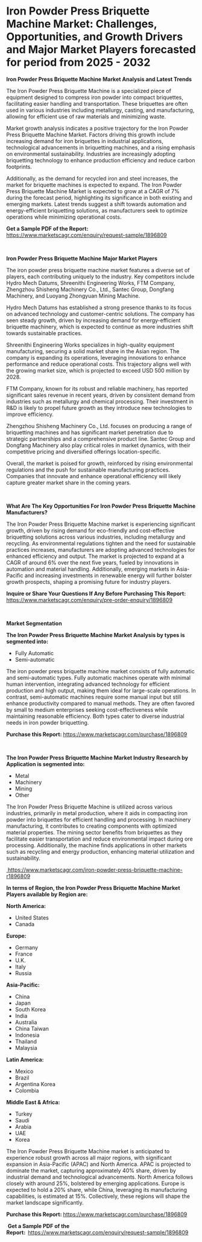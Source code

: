 <p><h1>Iron Powder Press Briquette Machine Market: Challenges, Opportunities, and Growth Drivers and Major Market Players forecasted for period from 2025 - 2032</h1></p><p><strong>Iron Powder Press Briquette Machine Market Analysis and Latest Trends</strong></p>
<p><p>The Iron Powder Press Briquette Machine is a specialized piece of equipment designed to compress iron powder into compact briquettes, facilitating easier handling and transportation. These briquettes are often used in various industries including metallurgy, casting, and manufacturing, allowing for efficient use of raw materials and minimizing waste. </p><p>Market growth analysis indicates a positive trajectory for the Iron Powder Press Briquette Machine Market. Factors driving this growth include increasing demand for iron briquettes in industrial applications, technological advancements in briquetting machines, and a rising emphasis on environmental sustainability. Industries are increasingly adopting briquetting technology to enhance production efficiency and reduce carbon footprints. </p><p>Additionally, as the demand for recycled iron and steel increases, the market for briquette machines is expected to expand. The Iron Powder Press Briquette Machine Market is expected to grow at a CAGR of 7% during the forecast period, highlighting its significance in both existing and emerging markets. Latest trends suggest a shift towards automation and energy-efficient briquetting solutions, as manufacturers seek to optimize operations while minimizing operational costs.</p></p>
<p><strong>Get a Sample PDF of the Report:&nbsp;</strong> <a href="https://www.marketscagr.com/enquiry/request-sample/1896809?utm_campaign=3498&utm_medium=2&utm_source=Github&utm_content=ia&utm_term=12042025&utm_id=iron-powder-press-briquette-machine">https://www.marketscagr.com/enquiry/request-sample/1896809</a></p>
<p>&nbsp;</p>
<p><strong>Iron Powder Press Briquette Machine Major Market Players</strong></p>
<p><p>The iron powder press briquette machine market features a diverse set of players, each contributing uniquely to the industry. Key competitors include Hydro Mech Datums, Shreenithi Engineering Works, FTM Company, Zhengzhou Shisheng Machinery Co., Ltd., Santec Group, Dongfang Machinery, and Luoyang Zhongyuan Mining Machine.</p><p>Hydro Mech Datums has established a strong presence thanks to its focus on advanced technology and customer-centric solutions. The company has seen steady growth, driven by increasing demand for energy-efficient briquette machinery, which is expected to continue as more industries shift towards sustainable practices.</p><p>Shreenithi Engineering Works specializes in high-quality equipment manufacturing, securing a solid market share in the Asian region. The company is expanding its operations, leveraging innovations to enhance performance and reduce operational costs. This trajectory aligns well with the growing market size, which is projected to exceed USD 500 million by 2028.</p><p>FTM Company, known for its robust and reliable machinery, has reported significant sales revenue in recent years, driven by consistent demand from industries such as metallurgy and chemical processing. Their investment in R&D is likely to propel future growth as they introduce new technologies to improve efficiency.</p><p>Zhengzhou Shisheng Machinery Co., Ltd. focuses on producing a range of briquetting machines and has significant market penetration due to strategic partnerships and a comprehensive product line. Santec Group and Dongfang Machinery also play critical roles in market dynamics, with their competitive pricing and diversified offerings location-specific.</p><p>Overall, the market is poised for growth, reinforced by rising environmental regulations and the push for sustainable manufacturing practices. Companies that innovate and enhance operational efficiency will likely capture greater market share in the coming years.</p></p>
<p>&nbsp;</p>
<p><strong>What Are The Key Opportunities For Iron Powder Press Briquette Machine Manufacturers?</strong></p>
<p><p>The Iron Powder Press Briquette Machine market is experiencing significant growth, driven by rising demand for eco-friendly and cost-effective briquetting solutions across various industries, including metallurgy and recycling. As environmental regulations tighten and the need for sustainable practices increases, manufacturers are adopting advanced technologies for enhanced efficiency and output. The market is projected to expand at a CAGR of around 6% over the next five years, fueled by innovations in automation and material handling. Additionally, emerging markets in Asia-Pacific and increasing investments in renewable energy will further bolster growth prospects, shaping a promising future for industry players.</p></p>
<p><strong>Inquire or Share Your Questions If Any Before Purchasing This Report:</strong> <a href="https://www.marketscagr.com/enquiry/pre-order-enquiry/1896809?utm_campaign=3498&utm_medium=2&utm_source=Github&utm_content=ia&utm_term=12042025&utm_id=iron-powder-press-briquette-machine">https://www.marketscagr.com/enquiry/pre-order-enquiry/1896809</a></p>
<p>&nbsp;</p>
<p><strong>Market Segmentation</strong></p>
<p><strong>The Iron Powder Press Briquette Machine Market Analysis by types is segmented into:</strong></p>
<p><ul><li>Fully Automatic</li><li>Semi-automatic</li></ul></p>
<p><p>The iron powder press briquette machine market consists of fully automatic and semi-automatic types. Fully automatic machines operate with minimal human intervention, integrating advanced technology for efficient production and high output, making them ideal for large-scale operations. In contrast, semi-automatic machines require some manual input but still enhance productivity compared to manual methods. They are often favored by small to medium enterprises seeking cost-effectiveness while maintaining reasonable efficiency. Both types cater to diverse industrial needs in iron powder briquetting.</p></p>
<p><strong>Purchase this Report:&nbsp;</strong><a href="https://www.marketscagr.com/purchase/1896809?utm_campaign=3498&utm_medium=2&utm_source=Github&utm_content=ia&utm_term=12042025&utm_id=iron-powder-press-briquette-machine">https://www.marketscagr.com/purchase/1896809</a></p>
<p>&nbsp;</p>
<p><strong>The Iron Powder Press Briquette Machine Market Industry Research by Application is segmented into:</strong></p>
<p><ul><li>Metal</li><li>Machinery</li><li>Mining</li><li>Other</li></ul></p>
<p><p>The Iron Powder Press Briquette Machine is utilized across various industries, primarily in metal production, where it aids in compacting iron powder into briquettes for efficient handling and processing. In machinery manufacturing, it contributes to creating components with optimized material properties. The mining sector benefits from briquettes as they facilitate easier transportation and reduce environmental impact during ore processing. Additionally, the machine finds applications in other markets such as recycling and energy production, enhancing material utilization and sustainability.</p></p>
<p><a href="https://www.marketscagr.com/iron-powder-press-briquette-machine-r1896809?utm_campaign=3498&utm_medium=2&utm_source=Github&utm_content=ia&utm_term=12042025&utm_id=iron-powder-press-briquette-machine">&nbsp;https://www.marketscagr.com/iron-powder-press-briquette-machine-r1896809</a></p>
<p><strong>In terms of Region, the Iron Powder Press Briquette Machine Market Players available by Region are:</strong></p>
<p>
    <p> <strong> North America: </strong>
        <ul>
            <li>United States</li>
            <li>Canada</li>
        </ul>
        </p> 
    <p> <strong> Europe: </strong>
        <ul>
            <li>Germany</li>
            <li>France</li>
            <li>U.K.</li>
            <li>Italy</li>
            <li>Russia</li>
        </ul>
        </p> 
    <p> <strong> Asia-Pacific: </strong>
        <ul>
            <li>China</li>
            <li>Japan</li>
            <li>South Korea</li>
            <li>India</li>
            <li>Australia</li>
            <li>China Taiwan</li>
            <li>Indonesia</li>
            <li>Thailand</li>
            <li>Malaysia</li>
        </ul>
        </p> 
    <p> <strong> Latin America: </strong>
        <ul>
            <li>Mexico</li>
            <li>Brazil</li>
            <li>Argentina Korea</li>
            <li>Colombia</li>
        </ul>
        </p> 
    <p> <strong> Middle East & Africa: </strong>
        <ul>
            <li>Turkey</li>
            <li>Saudi</li>
            <li>Arabia</li>
            <li>UAE</li>
            <li>Korea</li>
        </ul>
    </p>
    </p>
<p><p>The Iron Powder Press Briquette Machine market is anticipated to experience robust growth across all major regions, with significant expansion in Asia-Pacific (APAC) and North America. APAC is projected to dominate the market, capturing approximately 40% share, driven by industrial demand and technological advancements. North America follows closely with around 25%, bolstered by emerging applications. Europe is expected to hold a 20% share, while China, leveraging its manufacturing capabilities, is estimated at 15%. Collectively, these regions will shape the market landscape significantly.</p></p>
<p><strong>Purchase this Report: </strong><a href="https://www.marketscagr.com/purchase/1896809?utm_campaign=3498&utm_medium=2&utm_source=Github&utm_content=ia&utm_term=12042025&utm_id=iron-powder-press-briquette-machine">https://www.marketscagr.com/purchase/1896809</a></p>
<p>&nbsp;<strong>Get a Sample PDF of the Report:&nbsp;&nbsp;</strong><a href="https://www.marketscagr.com/enquiry/request-sample/1896809?utm_campaign=3498&utm_medium=2&utm_source=Github&utm_content=ia&utm_term=12042025&utm_id=iron-powder-press-briquette-machine">https://www.marketscagr.com/enquiry/request-sample/1896809</a></p>
<p><strong></strong></p>
<p><p></p><p></p><p></p></p>